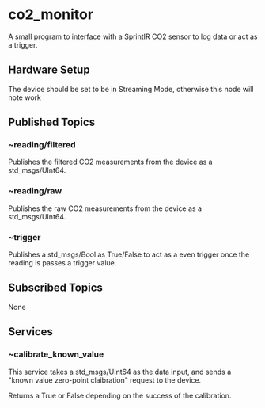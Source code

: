 # co2_monitor
A small program to interface with a SprintIR CO2 sensor to log data or act as a trigger.

## Hardware Setup
The device should be set to be in Streaming Mode, otherwise this node will note work

## Published Topics
### ~reading/filtered
Publishes the filtered CO2 measurements from the device as a std_msgs/UInt64.

### ~reading/raw
Publishes the raw CO2 measurements from the device as a std_msgs/UInt64.

### ~trigger
Publishes a std_msgs/Bool as True/False to act as a even trigger once the reading is passes a trigger value.

## Subscribed Topics
None

## Services
### ~calibrate_known_value
This service takes a std_msgs/UInt64 as the data input, and sends a "known value zero-point claibration" request to the device.

Returns a True or False depending on the success of the calibration.
